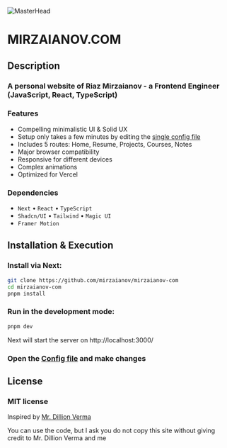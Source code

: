 ![MasterHead](/head.gif)

# MIRZAIANOV.COM

## Description

### A personal website of Riaz Mirzaianov - a Frontend Engineer (JavaScript, React, TypeScript)

### Features

- Compelling minimalistic UI & Solid UX
- Setup only takes a few minutes by editing the [single config file](./src/data/resume.tsx)
- Includes 5 routes: Home, Resume, Projects, Courses, Notes
- Major browser compatibility
- Responsive for different devices
- Complex animations
- Optimized for Vercel

### Dependencies

- `Next` • `React` • `TypeScript`
- `Shadcn/UI` • `Tailwind` • `Magic UI`
- `Framer Motion`

## Installation & Execution

### Install via Next:

```bash
git clone https://github.com/mirzaianov/mirzaianov-com
cd mirzaianov-com
pnpm install
```

### Run in the development mode:

```bash
pnpm dev
```

Next will start the server on http://localhost:3000/

### Open the [Config file](./src/data/resume.tsx) and make changes

## License

### MIT license

Inspired by [Mr. Dillion Verma](https://dillion.io/)

You can use the code, but I ask you do not copy this site without giving credit to Mr. Dillion Verma and me
